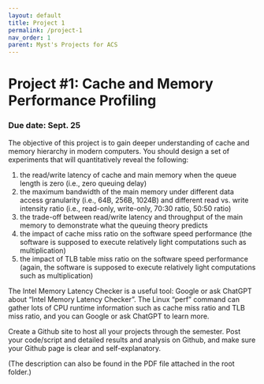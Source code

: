```yaml
---
layout: default
title: Project 1
permalink: /project-1
nav_order: 1
parent: Myst's Projects for ACS
---
```


# Project #1: Cache and Memory Performance Profiling
### Due date: Sept. 25

The objective of this project is to gain deeper understanding of cache and memory hierarchy in modern computers. You should design a set of experiments that will quantitatively reveal the following:
1. the read/write latency of cache and main memory when the queue length is zero (i.e., zero queuing delay)
2. the maximum bandwidth of the main memory under different data access granularity (i.e., 64B, 256B, 1024B) and different read vs. write intensity ratio (i.e., read-only, write-only, 70:30 ratio, 50:50 ratio)
3.  the trade-off between read/write latency and throughput of the main memory to demonstrate what the queuing theory predicts
4.  the impact of cache miss ratio on the software speed performance (the software is supposed to execute relatively light computations such as multiplication)
5.  the impact of TLB table miss ratio on the software speed performance (again, the software is supposed to execute relatively light computations such as multiplication)

The Intel Memory Latency Checker is a useful tool: Google or ask ChatGPT about “Intel Memory Latency Checker”. The Linux “perf” command can gather lots of CPU runtime information such as cache miss ratio and TLB miss ratio, and you can Google or ask ChatGPT to learn more.

Create a Github site to host all your projects through the semester. Post your code/script and detailed results and analysis on Github, and make sure your Github page is clear and self-explanatory.

(The description can also be found in the PDF file attached in the root folder.)
